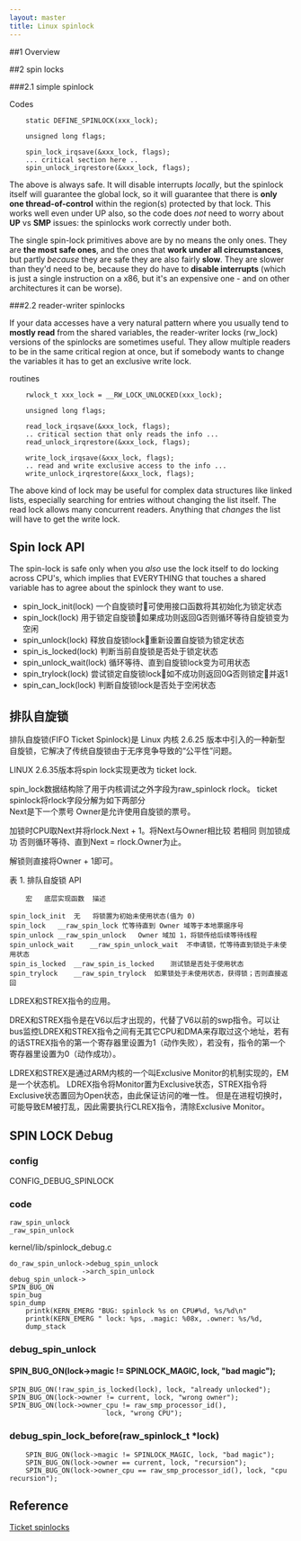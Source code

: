 ```yaml
---
layout: master
title: Linux spinlock
---
```


##1 Overview



##2 spin locks

###2.1 simple spinlock

Codes

		static DEFINE_SPINLOCK(xxx_lock);

        unsigned long flags;

        spin_lock_irqsave(&xxx_lock, flags);
        ... critical section here ..
        spin_unlock_irqrestore(&xxx_lock, flags);

The above is always safe. It will disable interrupts _locally_, but the
spinlock itself will guarantee the global lock, so it will guarantee that
there is **only one thread-of-control** within the region(s) protected by that
lock. This works well even under UP also, so the code does _not_ need to
worry about **UP** vs **SMP** issues: the spinlocks work correctly under both.


The single spin-lock primitives above are by no means the only ones. They
are **the most safe ones**, and the ones that **work under all circumstances**,
but partly _because_ they are safe they are also fairly **slow**. They are slower
than they'd need to be, because they do have to **disable interrupts**
(which is just a single instruction on a x86, but it's an expensive one -
and on other architectures it can be worse).


###2.2 reader-writer spinlocks

If your data accesses have a very natural pattern where you usually tend
to **mostly read** from the shared variables, the reader-writer locks
(rw_lock) versions of the spinlocks are sometimes useful. They allow multiple
readers to be in the same critical region at once, but if somebody wants
to change the variables it has to get an exclusive write lock.

routines

   		rwlock_t xxx_lock = __RW_LOCK_UNLOCKED(xxx_lock);

        unsigned long flags;

        read_lock_irqsave(&xxx_lock, flags);
        .. critical section that only reads the info ...
        read_unlock_irqrestore(&xxx_lock, flags);

        write_lock_irqsave(&xxx_lock, flags);
        .. read and write exclusive access to the info ...
        write_unlock_irqrestore(&xxx_lock, flags);

The above kind of lock may be useful for complex data structures like
linked lists, especially searching for entries without changing the list
itself.  The read lock allows many concurrent readers.  Anything that
_changes_ the list will have to get the write lock.





## Spin lock API
The spin-lock is safe only when you _also_ use the lock itself to do locking across CPU's, which implies that EVERYTHING that touches a shared variable has to agree about the spinlock they want to use.

- spin_lock_init(lock) 一个自旋锁时可使用接口函数将其初始化为锁定状态 
- spin_lock(lock) 用于锁定自旋锁如果成功则返回否则循环等待自旋锁变为空闲
- spin_unlock(lock) 释放自旋锁lock重新设置自旋锁为锁定状态 
- spin_is_locked(lock) 判断当前自旋锁是否处于锁定状态 
- spin_unlock_wait(lock) 循环等待、直到自旋锁lock变为可用状态 
- spin_trylock(lock) 尝试锁定自旋锁lock如不成功则返回0否则锁定并返1
- spin_can_lock(lock) 判断自旋锁lock是否处于空闲状态

## 排队自旋锁


排队自旋锁(FIFO Ticket Spinlock)是 Linux 内核 2.6.25 版本中引入的一种新型自旋锁，它解决了传统自旋锁由于无序竞争导致的“公平性”问题。


LINUX 2.6.35版本将spin lock实现更改为 ticket lock.

spin_lock数据结构除了用于内核调试之外字段为raw\_spinlock rlock。 
ticket spinlock将rlock字段分解为如下两部分  
Next是下一个票号
Owner是允许使用自旋锁的票号。

加锁时CPU取Next并将rlock.Next + 1。将Next与Owner相比较
若相同
则加锁成功
否则循环等待、直到Next = rlock.Owner为止。

解锁则直接将Owner + 1即可。

表 1. 排队自旋锁 API

		宏	底层实现函数	描述

	spin_lock_init	无	将锁置为初始未使用状态(值为 0)
	spin_lock	__raw_spin_lock	忙等待直到 Owner 域等于本地票据序号
	spin_unlock	__raw_spin_unlock	Owner 域加 1，将锁传给后续等待线程
	spin_unlock_wait	__raw_spin_unlock_wait	不申请锁，忙等待直到锁处于未使用状态
	spin_is_locked	__raw_spin_is_locked	测试锁是否处于使用状态
	spin_trylock	__raw_spin_trylock	如果锁处于未使用状态，获得锁；否则直接返回



LDREX和STREX指令的应用。

DREX和STREX指令是在V6以后才出现的，代替了V6以前的swp指令。可以让bus监控LDREX和STREX指令之间有无其它CPU和DMA来存取过这个地址，若有的话STREX指令的第一个寄存器里设置为1（动作失败），若没有，指令的第一个寄存器里设置为0（动作成功）。


LDREX和STREX是通过ARM内核的一个叫Exclusive Monitor的机制实现的，EM是一个状态机。
LDREX指令将Monitor置为Exclusive状态，STREX指令将Exclusive状态置回为Open状态，由此保证访问的唯一性。
但是在进程切换时，可能导致EM被打乱，因此需要执行CLREX指令，清除Exclusive Monitor。


## SPIN LOCK Debug

### config

CONFIG_DEBUG_SPINLOCK


### code


	raw_spin_unlock
	_raw_spin_unlock

kernel/lib/spinlock_debug.c


	do_raw_spin_unlock->debug_spin_unlock
					  ->arch_spin_unlock
	debug_spin_unlock->
	SPIN_BUG_ON
	spin_bug
	spin_dump
		printk(KERN_EMERG "BUG: spinlock %s on CPU#%d, %s/%d\n"
		printk(KERN_EMERG " lock: %ps, .magic: %08x, .owner: %s/%d,
		dump_stack

### debug\_spin_unlock

#### SPIN\_BUG_ON(lock->magic != SPINLOCK\_MAGIC, lock, "bad magic");



	SPIN_BUG_ON(!raw_spin_is_locked(lock), lock, "already unlocked");
	SPIN_BUG_ON(lock->owner != current, lock, "wrong owner");
	SPIN_BUG_ON(lock->owner_cpu != raw_smp_processor_id(),
							lock, "wrong CPU");

### debug\_spin\_lock\_before(raw\_spinlock\_t *lock)

        SPIN_BUG_ON(lock->magic != SPINLOCK_MAGIC, lock, "bad magic");
        SPIN_BUG_ON(lock->owner == current, lock, "recursion");
        SPIN_BUG_ON(lock->owner_cpu == raw_smp_processor_id(), lock, "cpu recursion");



## Reference

[Ticket spinlocks](http://lwn.net/Articles/267968/)
